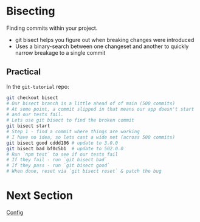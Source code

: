 # Bisecting

Finding commits within your project.

* git bisect helps you figure out when breaking changes were introduced
* Uses a binary-search between one changeset and another to quickly narrow breakage to a single commit

## Practical

In the `git-tutorial` repo:

```bash
git checkout bisect
# Our bisect branch is a little ahead of of main (500 commits)
# At some point, a commit slipped in that means our app doesn't start
# and our tests fail.
# Lets use git bisect to find the broken commit
git bisect start
# Step 1 - find a commit where things are working
# I have no idea, so lets cast a wide net (across 500 commits)
git bisect good cddd186 # update to 3.0.0
git bisect bad bf0c5b1  # update to 502.0.0
# Run `npm test` to see if our tests fail
# If they fail - run `git bisect bad`
# If they pass - run `git bisect good`
# When done, reset via `git bisect reset` & patch the bug
```


# Next Section
[Config](./12-config.md)
